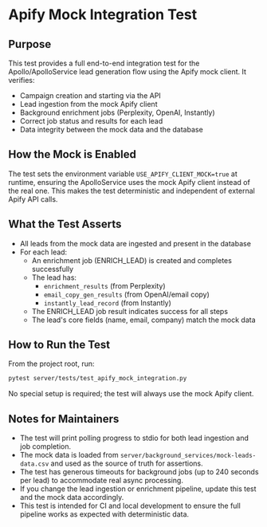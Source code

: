 # Apify Mock Integration Test

## Purpose
This test provides a full end-to-end integration test for the Apollo/ApolloService lead generation flow using the Apify mock client. It verifies:
- Campaign creation and starting via the API
- Lead ingestion from the mock Apify client
- Background enrichment jobs (Perplexity, OpenAI, Instantly)
- Correct job status and results for each lead
- Data integrity between the mock data and the database

## How the Mock is Enabled
The test sets the environment variable `USE_APIFY_CLIENT_MOCK=true` at runtime, ensuring the ApolloService uses the mock Apify client instead of the real one. This makes the test deterministic and independent of external Apify API calls.

## What the Test Asserts
- All leads from the mock data are ingested and present in the database
- For each lead:
  - An enrichment job (ENRICH_LEAD) is created and completes successfully
  - The lead has:
    - `enrichment_results` (from Perplexity)
    - `email_copy_gen_results` (from OpenAI/email copy)
    - `instantly_lead_record` (from Instantly)
  - The ENRICH_LEAD job result indicates success for all steps
  - The lead's core fields (name, email, company) match the mock data

## How to Run the Test
From the project root, run:

```sh
pytest server/tests/test_apify_mock_integration.py
```

No special setup is required; the test will always use the mock Apify client.

## Notes for Maintainers
- The test will print polling progress to stdio for both lead ingestion and job completion.
- The mock data is loaded from `server/background_services/mock-leads-data.csv` and used as the source of truth for assertions.
- The test has generous timeouts for background jobs (up to 240 seconds per lead) to accommodate real async processing.
- If you change the lead ingestion or enrichment pipeline, update this test and the mock data accordingly.
- This test is intended for CI and local development to ensure the full pipeline works as expected with deterministic data. 